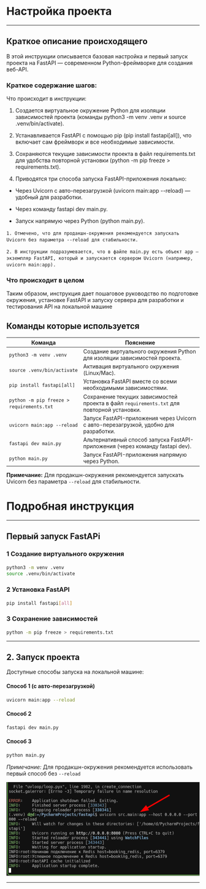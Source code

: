 # Настройка проекта

---

## Краткое описание происходящего

В этой инструкции описывается базовая настройка и первый запуск проекта на FastAPI — современном Python-фреймворке для
создания веб-API.

### Краткое содержание шагов:

Что происходит в инструкции:

1. Создается виртуальное окружение Python для изоляции зависимостей проекта (команды python3 -m venv .venv и source
   .venv/bin/activate).

2. Устанавливается FastAPI с помощью pip (pip install fastapi[all]), что включает сам фреймворк и все необходимые
   зависимости.

3. Сохраняются текущие зависимости проекта в файл requirements.txt для удобства повторной установки (python -m pip
   freeze > requirements.txt).

3. Приводятся три способа запуска FastAPI-приложения локально:

- Через Uvicorn с авто-перезагрузкой (uvicorn main:app --reload) — удобный для разработки.

- Через команду fastapi dev main.py.

- Запуск напрямую через Python (python main.py).

`1. Отмечено, что для продакшн-окружения рекомендуется запускать Uvicorn без параметра --reload для стабильности.`

`2. В инструкции подразумевается, что в файле main.py есть объект app — экземпляр FastAPI, который и запускается сервером Uvicorn (например, uvicorn main:app).`

### Что происходит в целом

Таким образом, инструкция дает пошаговое руководство по подготовке окружения, установке FastAPI и запуску сервера для
разработки и тестирования API на локальной машине

## Команды которые используется

| Команда                                   | Пояснение                                                                                  |
|-------------------------------------------|--------------------------------------------------------------------------------------------|
| `python3 -m venv .venv`                   | Создание виртуального окружения Python для изоляции зависимостей проекта.                  |
| `source .venv/bin/activate`               | Активация виртуального окружения (Linux/Mac).                                              |
| `pip install fastapi[all]`                | Установка FastAPI вместе со всеми необходимыми зависимостями.                              |
| `python -m pip freeze > requirements.txt` | Сохранение текущих зависимостей проекта в файл `requirements.txt` для повторной установки. |
| `uvicorn main:app --reload`               | Запуск FastAPI-приложения через Uvicorn с авто-перезагрузкой, удобно для разработки.       |
| `fastapi dev main.py`                     | Альтернативный способ запуска FastAPI-приложения (через команду fastapi dev).              |
| `python main.py`                          | Запуск FastAPI-приложения напрямую через Python.                                           |

**Примечание:** Для продакшн-окружения рекомендуется запускать Uvicorn без параметра `--reload` для стабильности.

# Подробная инструкция

--- 

## Первый запуск FastAPi

### 1 Создание виртуального окружения

```bash
python3 -m venv .venv
source .venv/bin/activate
```

### 2 Установка FastAPI

```bash
pip install fastapi[all]
```

### 3 Сохранение зависимостей

```bash
python -m pip freeze > requirements.txt
```

---

## 2. Запуск проекта

Доступные способы запуска на локальной машине:

#### Способ 1 (с авто-перезагрузкой)

```bash
uvicorn main:app --reload
```

#### Способ 2

```bash
fastapi dev main.py
```

#### Способ 3

```bash
python main.py
```

*Примечание:* Для продакшн-окружения рекомендуется использовать первый способ без `--reload`

![Пример запуска сервера](/course_helpers/2%20Осваиваем%20FastAPI/fastapi.png)


---

